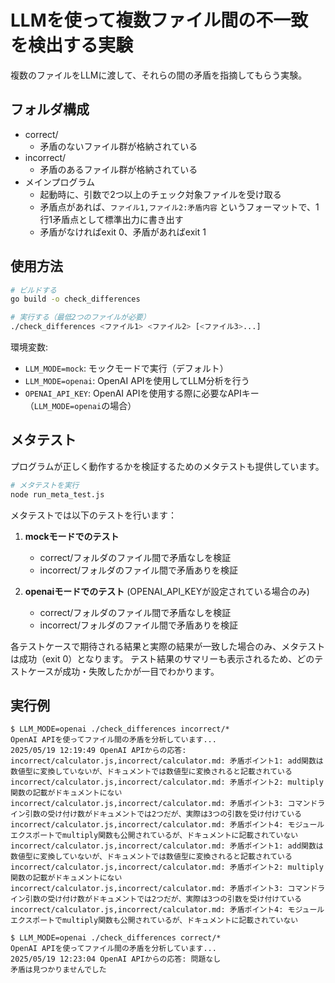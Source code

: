 # LLMを使って複数ファイル間の不一致を検出する実験

複数のファイルをLLMに渡して、それらの間の矛盾を指摘してもらう実験。

## フォルダ構成
- correct/
  - 矛盾のないファイル群が格納されている
- incorrect/
  - 矛盾のあるファイル群が格納されている
- メインプログラム
  - 起動時に、引数で2つ以上のチェック対象ファイルを受け取る
  - 矛盾点があれば、`ファイル1,ファイル2:矛盾内容` というフォーマットで、1行1矛盾点として標準出力に書き出す
  - 矛盾がなければexit 0、矛盾があればexit 1

## 使用方法

```bash
# ビルドする
go build -o check_differences

# 実行する（最低2つのファイルが必要）
./check_differences <ファイル1> <ファイル2> [<ファイル3>...]
```

環境変数:
- `LLM_MODE=mock`: モックモードで実行（デフォルト）
- `LLM_MODE=openai`: OpenAI APIを使用してLLM分析を行う
- `OPENAI_API_KEY`: OpenAI APIを使用する際に必要なAPIキー（`LLM_MODE=openai`の場合）

## メタテスト

プログラムが正しく動作するかを検証するためのメタテストも提供しています。

```bash
# メタテストを実行
node run_meta_test.js
```

メタテストでは以下のテストを行います：

1. **mockモードでのテスト**
   - correct/フォルダのファイル間で矛盾なしを検証
   - incorrect/フォルダのファイル間で矛盾ありを検証

2. **openaiモードでのテスト** (OPENAI_API_KEYが設定されている場合のみ)
   - correct/フォルダのファイル間で矛盾なしを検証
   - incorrect/フォルダのファイル間で矛盾ありを検証

各テストケースで期待される結果と実際の結果が一致した場合のみ、メタテストは成功（exit 0）となります。
テスト結果のサマリーも表示されるため、どのテストケースが成功・失敗したかが一目でわかります。

## 実行例

```
$ LLM_MODE=openai ./check_differences incorrect/*
OpenAI APIを使ってファイル間の矛盾を分析しています...
2025/05/19 12:19:49 OpenAI APIからの応答: incorrect/calculator.js,incorrect/calculator.md: 矛盾ポイント1: add関数は数値型に変換していないが、ドキュメントでは数値型に変換されると記載されている
incorrect/calculator.js,incorrect/calculator.md: 矛盾ポイント2: multiply関数の記載がドキュメントにない
incorrect/calculator.js,incorrect/calculator.md: 矛盾ポイント3: コマンドライン引数の受け付け数がドキュメントでは2つだが、実際は3つの引数を受け付けている
incorrect/calculator.js,incorrect/calculator.md: 矛盾ポイント4: モジュールエクスポートでmultiply関数も公開されているが、ドキュメントに記載されていない
incorrect/calculator.js,incorrect/calculator.md: 矛盾ポイント1: add関数は数値型に変換していないが、ドキュメントでは数値型に変換されると記載されている
incorrect/calculator.js,incorrect/calculator.md: 矛盾ポイント2: multiply関数の記載がドキュメントにない
incorrect/calculator.js,incorrect/calculator.md: 矛盾ポイント3: コマンドライン引数の受け付け数がドキュメントでは2つだが、実際は3つの引数を受け付けている
incorrect/calculator.js,incorrect/calculator.md: 矛盾ポイント4: モジュールエクスポートでmultiply関数も公開されているが、ドキュメントに記載されていない
```

```
$ LLM_MODE=openai ./check_differences correct/*
OpenAI APIを使ってファイル間の矛盾を分析しています...
2025/05/19 12:23:04 OpenAI APIからの応答: 問題なし
矛盾は見つかりませんでした
```